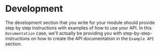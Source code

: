 # Development

The development section that you write for your module should provide step by step instructions with examples of
how to use your API. In this `Documentation` case, we'll actually be providing you with step-by-step- instructions on
how to create the API documentation in the `Example API` section.

